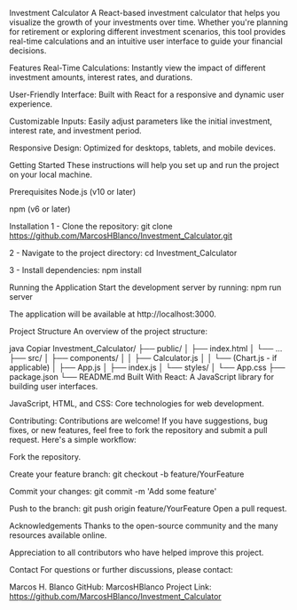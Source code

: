 Investment Calculator
A React-based investment calculator that helps you visualize the growth of your investments over time. Whether you're planning for retirement or exploring different investment scenarios, this tool provides real-time calculations and an intuitive user interface to guide your financial decisions.

Features
Real-Time Calculations: Instantly view the impact of different investment amounts, interest rates, and durations.

User-Friendly Interface: Built with React for a responsive and dynamic user experience.

Customizable Inputs: Easily adjust parameters like the initial investment, interest rate, and investment period.

Responsive Design: Optimized for desktops, tablets, and mobile devices.

Getting Started
These instructions will help you set up and run the project on your local machine.

Prerequisites
Node.js (v10 or later)

npm (v6 or later)

Installation
1 - Clone the repository:
git clone https://github.com/MarcosHBlanco/Investment_Calculator.git

2 - Navigate to the project directory:
cd Investment_Calculator

3 - Install dependencies:
npm install

Running the Application
Start the development server by running:
npm run server

The application will be available at http://localhost:3000.

Project Structure
An overview of the project structure:

java
Copiar
Investment_Calculator/
├── public/
│ ├── index.html
│ └── ...
├── src/
│ ├── components/
│ │ ├── Calculator.js
│ │ └── (Chart.js - if applicable)
│ ├── App.js
│ ├── index.js
│ └── styles/
│ └── App.css
├── package.json
└── README.md
Built With
React: A JavaScript library for building user interfaces.

JavaScript, HTML, and CSS: Core technologies for web development.

Contributing:
Contributions are welcome! If you have suggestions, bug fixes, or new features, feel free to fork the repository and submit a pull request. Here's a simple workflow:

Fork the repository.

Create your feature branch:
git checkout -b feature/YourFeature

Commit your changes:
git commit -m 'Add some feature'

Push to the branch:
git push origin feature/YourFeature
Open a pull request.

Acknowledgements
Thanks to the open-source community and the many resources available online.

Appreciation to all contributors who have helped improve this project.

Contact
For questions or further discussions, please contact:

Marcos H. Blanco
GitHub: MarcosHBlanco
Project Link: https://github.com/MarcosHBlanco/Investment_Calculator
